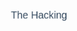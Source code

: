 <svg fill="none" viewBox="0 0 120 120" width="120" height="120" xmlns="http://www.w3.org/2000/svg">
  <foreignObject width="100%" height="100%">
    <div xmlns="http://www.w3.org/1999/xhtml">
      <style>
        @keyframes bounce {
          0%   { transform: scale(1,    1)   translateY(0)     skew(0deg,  0deg); }
          3%   { transform: scale(1,    1)   translateY(0)     skew(0deg,  0deg); }
          5%   { transform: scale(1.1,  .9)  translateY(5px)   skew(0deg,  0deg); }
          12%  { transform: scale(.9,   1.1) translateY(-70px) skew(25deg, 5deg); }
          13%  { transform: scale(.9,   1.1) translateY(-70px) skew(25deg, 5deg); }
          20%  { transform: scale(1.05, .95) translateY(0)     skew(0deg,  0deg); }
          22%  { transform: scale(1,    1)   translateY(-7px)  skew(0deg,  0deg); }
          27%  { transform: scale(1,    1)   translateY(0)     skew(0deg,  0deg); }
          100% { transform: scale(1,    1)   translateY(0)     skew(0deg,  0deg); }
        }
        h1 {
          width: 120px;
          line-height: 20px;
          padding-top: 70px;
          text-align: center;
          font: 400 16px/1.5 Helvetica ,Arial ,sans-serif;
          color: rgb(52, 73, 94);
          transform-origin: bottom;
          animation: 4s cubic-bezier(.5, 0, .5, 1.2) 1s infinite bounce;
        }
      </style>
      <h1>The Hacking Project</h1>
      <h2>Semaine d'introduction au code</h2>
      <h3>Jour 3 / 15</h3>
      <h3>Bootstrap, ou comment rendre ton site joli et mobile</h3>
      <h4>Mise en place d'une page simple</h4>
    </div>
  </foreignObject>
</svg>
